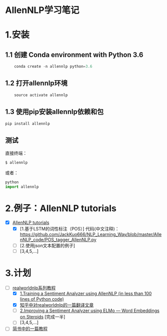 # AllenNLP学习笔记
# 1.安装

## 1.1 创建 Conda environment with Python 3.6
```py
    conda create -n allennlp python=3.6
```
## 1.2 打开allennlp环境
```py
    source activate allennlp
```
## 1.3 使用pip安装allennlp依赖和包
```py
pip install allennlp
```
## 测试
直接终端：
```py
$ allennlp
```
或者：
```py
python
import allennlp
```
# 2.例子：AllenNLP tutorials
- [x] [AllenNLP tutorials]()
    - [x] [1.基于LSTM的词性标注（POS）]
        代码(中文注释)：https://github.com/JackKuo666/NLP_Learning_Way/blob/master/AllenNLP_code/POS_tagger_AllenNLP.py
    - [ ] [2.使用json文本配置的例子]
    - [ ] [3,4,5,...]
# 3.计划
- [ ] [realworldnlp系列教程](http://www.realworldnlpbook.com/blog/)
    - [x] [1.Training a Sentiment Analyzer using AllenNLP (in less than 100 lines of Python code)](http://www.realworldnlpbook.com/blog/training-sentiment-analyzer-using-allennlp.html)
    - [x] [知乎中对realworldnlp的一篇翻译文章](https://zhuanlan.zhihu.com/p/48070968)
    - [ ] [2.Improving a Sentiment Analyzer using ELMo — Word Embeddings on Steroids](http://www.realworldnlpbook.com/blog/improving-sentiment-analyzer-using-elmo.html) [完成一半]
    - [ ] [3,4,5,...]
- [ ] [简书中的一篇教程](https://www.jianshu.com/p/17abfefc1b5b)

